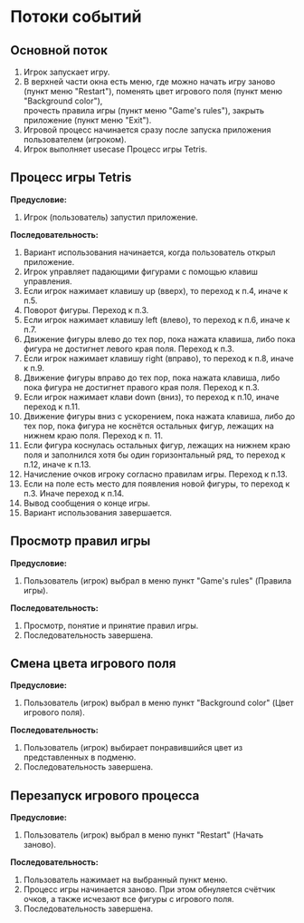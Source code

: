 # Потоки событий

## Основной поток  
1. Игрок запускает игру. 
2. В верхней части окна есть меню, где можно начать игру заново (пункт меню "Restart"), поменять цвет игрового поля (пункт меню "Background color"),  
   прочесть правила игры (пункт меню "Game's rules"), закрыть приложение (пункт меню "Exit").
3. Игровой процесс начинается сразу после запуска приложения пользователем (игроком). 
4. Игрок выполняет usecase Процесс игры Tetris.

## Процесс игры Tetris  
**Предусловие:**  
1. Игрок (пользователь) запустил приложение.  

**Последовательность:**  
 1. Вариант использования начинается, когда пользователь открыл приложение.
 2. Игрок управляет падающими фигурами с помощью клавиш управления.
 3. Если игрок нажимает клавишу up (вверх), то переход к п.4, иначе к п.5.
 4. Поворот фигуры. Переход к п.3.
 5. Если игрок нажимает клавишу left (влево), то переход к п.6, иначе к п.7.
 6. Движение фигуры влево до тех пор, пока нажата клавиша, либо пока фигура не достигнет левого края поля. Переход к п.3.
 7. Если игрок нажимает клавишу right (вправо), то переход к п.8, иначе к п.9.
 8. Движение фигуры вправо до тех пор, пока нажата клавиша, либо пока фигура не достигнет правого края поля. Переход к п.3.
 9. Если игрок нажимает клави down (вниз), то переход к п.10, иначе переход к п.11.
10. Движение фигуры вниз с ускорением, пока нажата клавиша, либо до тех пор, пока фигура не коснётся остальных фигур, лежащих на нижнем краю поля. Переход к п. 11.
11. Если фигура коснулась остальных фигур, лежащих на нижнем краю поля и заполнился хотя бы один горизонтальный ряд, то переход к п.12, иначе к п.13.
12. Начисление очков игроку согласно правилам игры. Переход к п.13. 
13. Если на поле есть место для появления новой фигуры, то переход к п.3. Иначе переход к п.14.
14. Вывод сообщения о конце игры.
15. Вариант использования завершается. 

## Просмотр правил игры  
**Предусловие:**  
1. Пользователь (игрок) выбрал в меню пункт "Game's rules" (Правила игры).  

**Последовательность:**  
1. Просмотр, понятие и принятие правил игры.  
2. Последовательность завершена.  

## Смена цвета игрового поля  
**Предусловие:**  
1. Пользователь (игрок) выбрал в меню пункт "Background color" (Цвет игрового поля).  

**Последовательность:**  
1. Пользователь (игрок) выбирает понравившийся цвет из представленных в подменю.  
2. Последовательность завершена.  

## Перезапуск игрового процесса    
**Предусловие:**  
1. Пользователь (игрок) выбрал в меню пункт "Restart" (Начать заново). 
 
**Последовательность:**  
1. Пользователь нажимает на выбранный пункт меню.  
2. Процесс игры начинается заново. При этом обнуляется счётчик очков, а также исчезают все фигуры с игрового поля.  
3. Последовательность завершена.  
